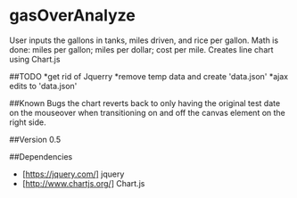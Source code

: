 # gasOverAnalyze

User inputs the gallons in tanks, miles driven, and rice per gallon.
Math is done:  miles per gallon; miles per dollar; cost per mile.
Creates line chart using Chart.js

##TODO
*get rid of Jquerry
*remove temp data and create 'data.json'
*ajax edits to 'data.json'

##Known Bugs
the chart reverts back to only having the original test date on the mouseover when transitioning on and off the canvas element on the right side.

##Version
0.5

##Dependencies
* [https://jquery.com/] jquery
* [http://www.chartjs.org/] Chart.js